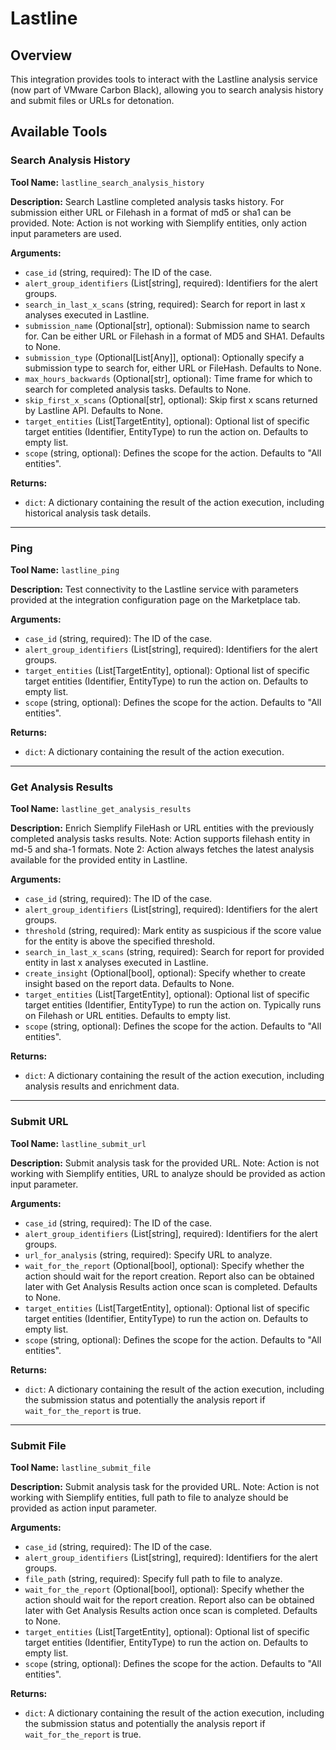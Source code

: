 # Lastline

## Overview

This integration provides tools to interact with the Lastline analysis service (now part of VMware Carbon Black), allowing you to search analysis history and submit files or URLs for detonation.

## Available Tools

### Search Analysis History

**Tool Name:** `lastline_search_analysis_history`

**Description:** Search Lastline completed analysis tasks history. For submission either URL or Filehash in a format of md5 or sha1 can be provided. Note: Action is not working with Siemplify entities, only action input parameters are used.

**Arguments:**

*   `case_id` (string, required): The ID of the case.
*   `alert_group_identifiers` (List[string], required): Identifiers for the alert groups.
*   `search_in_last_x_scans` (string, required): Search for report in last x analyses executed in Lastline.
*   `submission_name` (Optional[str], optional): Submission name to search for. Can be either URL or Filehash in a format of MD5 and SHA1. Defaults to None.
*   `submission_type` (Optional[List[Any]], optional): Optionally specify a submission type to search for, either URL or FileHash. Defaults to None.
*   `max_hours_backwards` (Optional[str], optional): Time frame for which to search for completed analysis tasks. Defaults to None.
*   `skip_first_x_scans` (Optional[str], optional): Skip first x scans returned by Lastline API. Defaults to None.
*   `target_entities` (List[TargetEntity], optional): Optional list of specific target entities (Identifier, EntityType) to run the action on. Defaults to empty list.
*   `scope` (string, optional): Defines the scope for the action. Defaults to "All entities".

**Returns:**

*   `dict`: A dictionary containing the result of the action execution, including historical analysis task details.

---

### Ping

**Tool Name:** `lastline_ping`

**Description:** Test connectivity to the Lastline service with parameters provided at the integration configuration page on the Marketplace tab.

**Arguments:**

*   `case_id` (string, required): The ID of the case.
*   `alert_group_identifiers` (List[string], required): Identifiers for the alert groups.
*   `target_entities` (List[TargetEntity], optional): Optional list of specific target entities (Identifier, EntityType) to run the action on. Defaults to empty list.
*   `scope` (string, optional): Defines the scope for the action. Defaults to "All entities".

**Returns:**

*   `dict`: A dictionary containing the result of the action execution.

---

### Get Analysis Results

**Tool Name:** `lastline_get_analysis_results`

**Description:** Enrich Siemplify FileHash or URL entities with the previously completed analysis tasks results. Note: Action supports filehash entity in md-5 and sha-1 formats. Note 2: Action always fetches the latest analysis available for the provided entity in Lastline.

**Arguments:**

*   `case_id` (string, required): The ID of the case.
*   `alert_group_identifiers` (List[string], required): Identifiers for the alert groups.
*   `threshold` (string, required): Mark entity as suspicious if the score value for the entity is above the specified threshold.
*   `search_in_last_x_scans` (string, required): Search for report for provided entity in last x analyses executed in Lastline.
*   `create_insight` (Optional[bool], optional): Specify whether to create insight based on the report data. Defaults to None.
*   `target_entities` (List[TargetEntity], optional): Optional list of specific target entities (Identifier, EntityType) to run the action on. Typically runs on Filehash or URL entities. Defaults to empty list.
*   `scope` (string, optional): Defines the scope for the action. Defaults to "All entities".

**Returns:**

*   `dict`: A dictionary containing the result of the action execution, including analysis results and enrichment data.

---

### Submit URL

**Tool Name:** `lastline_submit_url`

**Description:** Submit analysis task for the provided URL. Note: Action is not working with Siemplify entities, URL to analyze should be provided as action input parameter.

**Arguments:**

*   `case_id` (string, required): The ID of the case.
*   `alert_group_identifiers` (List[string], required): Identifiers for the alert groups.
*   `url_for_analysis` (string, required): Specify URL to analyze.
*   `wait_for_the_report` (Optional[bool], optional): Specify whether the action should wait for the report creation. Report also can be obtained later with Get Analysis Results action once scan is completed. Defaults to None.
*   `target_entities` (List[TargetEntity], optional): Optional list of specific target entities (Identifier, EntityType) to run the action on. Defaults to empty list.
*   `scope` (string, optional): Defines the scope for the action. Defaults to "All entities".

**Returns:**

*   `dict`: A dictionary containing the result of the action execution, including the submission status and potentially the analysis report if `wait_for_the_report` is true.

---

### Submit File

**Tool Name:** `lastline_submit_file`

**Description:** Submit analysis task for the provided URL. Note: Action is not working with Siemplify entities, full path to file to analyze should be provided as action input parameter.

**Arguments:**

*   `case_id` (string, required): The ID of the case.
*   `alert_group_identifiers` (List[string], required): Identifiers for the alert groups.
*   `file_path` (string, required): Specify full path to file to analyze.
*   `wait_for_the_report` (Optional[bool], optional): Specify whether the action should wait for the report creation. Report also can be obtained later with Get Analysis Results action once scan is completed. Defaults to None.
*   `target_entities` (List[TargetEntity], optional): Optional list of specific target entities (Identifier, EntityType) to run the action on. Defaults to empty list.
*   `scope` (string, optional): Defines the scope for the action. Defaults to "All entities".

**Returns:**

*   `dict`: A dictionary containing the result of the action execution, including the submission status and potentially the analysis report if `wait_for_the_report` is true.
